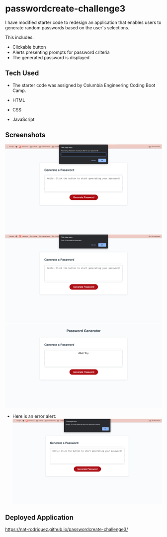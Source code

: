 # passwordcreate-challenge3

I have modified starter code to redesign an application that enables users to generate random passwords based on the user's selections.

This includes:

- Clickable button
- Alerts presenting prompts for password criteria
- The generated password is displayed

## Tech Used

- The starter code was assigned by Columbia Engineering Coding Boot Camp.

- HTML

- CSS

- JavaScript

## Screenshots

<img src = "./images/first.jpg">
<img src = "./images/second.jpg">
<img src = "./images/fourth.jpg">

- Here is an error alert:
  <img src = "./images/third.jpg">

## Deployed Application

https://nat-rodriguez.github.io/passwordcreate-challenge3/

